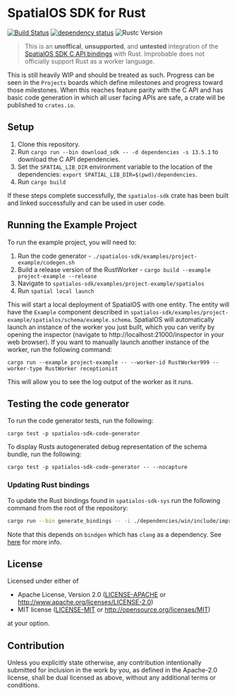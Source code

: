 # SpatialOS SDK for Rust

[![Build Status](https://travis-ci.org/jamiebrynes7/spatialos-sdk-rs.svg?branch=master)](https://travis-ci.org/jamiebrynes7/spatialos-sdk-rs) [![dependency status](https://deps.rs/repo/github/jamiebrynes7/spatialos-sdk-rs/status.svg)](https://deps.rs/repo/github/jamiebrynes7/spatialos-sdk-rs) ![Rustc Version](https://img.shields.io/badge/rustc-1.31-blue.svg)


> This is an **unoffical**, **unsupported**, and **untested** integration of the [SpatialOS SDK C API bindings](https://docs.improbable.io/reference/13.3/capi/introduction) with Rust. Improbable does not officially support Rust as a worker language.

This is still heavily WIP and should be treated as such. Progress can be seen in the `Projects` boards which define milestones and progress toward those milestones. When this reaches feature parity with the C API and has basic code generation in which all user facing APIs are safe, a crate will be published to `crates.io`.

## Setup

1. Clone this repository.
2. Run `cargo run --bin download_sdk -- -d dependencies -s 13.5.1` to download the C API dependencies.
3. Set the `SPATIAL_LIB_DIR` environment variable to the location of the dependencies: `export SPATIAL_LIB_DIR=$(pwd)/dependencies`.
4. Run `cargo build`

If these steps complete successfully, the `spatialos-sdk` crate has been built and linked successfully and can be used in user code.

## Running the Example Project

To run the example project, you will need to:

1. Run the code generator - `./spatialos-sdk/examples/project-example/codegen.sh`
2. Build a release version of the RustWorker - `cargo build --example project-example --release`
4. Navigate to `spatialos-sdk/examples/project-example/spatialos`
5. Run `spatial local launch`

This will start a local deployment of SpatialOS with one entity. The entity will have the `Example`
component described in `spatialos-sdk/examples/project-example/spatialos/schema/example.schema`.
SpatialOS will automatically launch an instance of the worker you just built, which you can verify
by opening the inspector (navigate to http://localhost:21000/inspector in your web browser). If you
want to manually launch another instance of the worker, run the following command:

```
cargo run --example project-example -- --worker-id RustWorker999 --worker-type RustWorker receptionist
```

This will allow you to see the log output of the worker as it runs.

## Testing the code generator

To run the code generator tests, run the following:

```
cargo test -p spatialos-sdk-code-generator
```

To display Rusts autogenerated debug representation of the schema bundle, run the following:

```
cargo test -p spatialos-sdk-code-generator -- --nocapture
```

### Updating Rust bindings

To update the Rust bindings found in `spatialos-sdk-sys` run the following command from the root of the repository:

```bash
cargo run --bin generate_bindings -- -i ./dependencies/win/include/improbable/ -o ./spatialos-sdk-sys/src/
```

Note that this depends on `bindgen` which has `clang` as a dependency. See [here](https://rust-lang.github.io/rust-bindgen/requirements.html) for more info.

## License

Licensed under either of

 * Apache License, Version 2.0
   ([LICENSE-APACHE](LICENSE-APACHE) or http://www.apache.org/licenses/LICENSE-2.0)
 * MIT license
   ([LICENSE-MIT](LICENSE-MIT) or http://opensource.org/licenses/MIT)

at your option.

## Contribution

Unless you explicitly state otherwise, any contribution intentionally submitted
for inclusion in the work by you, as defined in the Apache-2.0 license, shall be
dual licensed as above, without any additional terms or conditions.